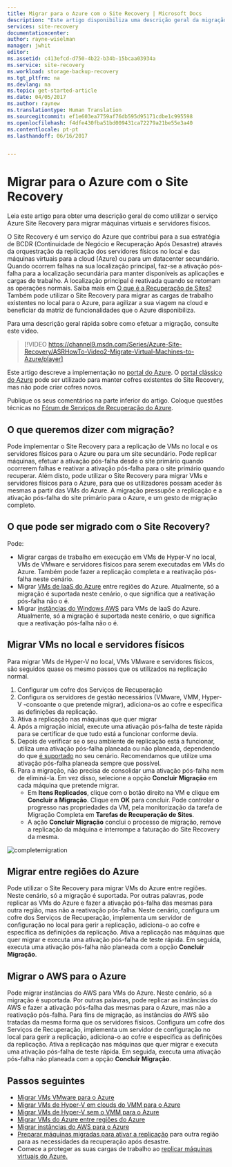 ```yaml
---
title: Migrar para o Azure com o Site Recovery | Microsoft Docs
description: "Este artigo disponibiliza uma descrição geral da migração de VMs e servidores físicos para o Azure com o Azure Site Recovery"
services: site-recovery
documentationcenter: 
author: rayne-wiselman
manager: jwhit
editor: 
ms.assetid: c413efcd-d750-4b22-b34b-15bcaa03934a
ms.service: site-recovery
ms.workload: storage-backup-recovery
ms.tgt_pltfrm: na
ms.devlang: na
ms.topic: get-started-article
ms.date: 04/05/2017
ms.author: raynew
ms.translationtype: Human Translation
ms.sourcegitcommit: ef1e603ea7759af76db595d95171cdbe1c995598
ms.openlocfilehash: f4dfe430fba51bd009431ca72279a21be55e3a40
ms.contentlocale: pt-pt
ms.lasthandoff: 06/16/2017


---
```

<a id="migrate-to-azure-with-site-recovery" class="xliff"></a>

# Migrar para o Azure com o Site Recovery

Leia este artigo para obter uma descrição geral de como utilizar o serviço Azure Site Recovery para migrar máquinas virtuais e servidores físicos.

O Site Recovery é um serviço do Azure que contribui para a sua estratégia de BCDR (Continuidade de Negócio e Recuperação Após Desastre) através da orquestração da replicação dos servidores físicos no local e das máquinas virtuais para a cloud (Azure) ou para um datacenter secundário. Quando ocorrem falhas na sua localização principal, faz-se a ativação pós-falha para a localização secundária para manter disponíveis as aplicações e cargas de trabalho. A localização principal é reativada quando se retomam as operações normais. Saiba mais em [O que é a Recuperação de Sites?](site-recovery-overview.md) Também pode utilizar o Site Recovery para migrar as cargas de trabalho existentes no local para o Azure, para agilizar a sua viagem na cloud e beneficiar da matriz de funcionalidades que o Azure disponibiliza.

Para uma descrição geral rápida sobre como efetuar a migração, consulte este vídeo.
>[!VIDEO https://channel9.msdn.com/Series/Azure-Site-Recovery/ASRHowTo-Video2-Migrate-Virtual-Machines-to-Azure/player]

Este artigo descreve a implementação no [portal do Azure](https://portal.azure.com). O [portal clássico do Azure](https://manage.windowsazure.com/) pode ser utilizado para manter cofres existentes do Site Recovery, mas não pode criar cofres novos.

Publique os seus comentários na parte inferior do artigo. Coloque questões técnicas no [Fórum de Serviços de Recuperação do Azure](https://social.msdn.microsoft.com/forums/azure/home?forum=hypervrecovmgr).


<a id="what-do-we-mean-by-migration" class="xliff"></a>

## O que queremos dizer com migração?

Pode implementar o Site Recovery para a replicação de VMs no local e os servidores físicos para o Azure ou para um site secundário. Pode replicar máquinas, efetuar a ativação pós-falha desde o site primário quando ocorrerem falhas e reativar a ativação pós-falha para o site primário quando recuperar. Além disto, pode utilizar o Site Recovery para migrar VMs e servidores físicos para o Azure, para que os utilizadores possam aceder às mesmas a partir das VMs do Azure. A migração pressupõe a replicação e a ativação pós-falha do site primário para o Azure, e um gesto de migração completo.

<a id="what-can-site-recovery-migrate" class="xliff"></a>

## O que pode ser migrado com o Site Recovery?

Pode:

- Migrar cargas de trabalho em execução em VMs de Hyper-V no local, VMs de VMware e servidores físicos para serem executadas em VMs do Azure. Também pode fazer a replicação completa e a reativação pós-falha neste cenário.
- Migrar [VMs de IaaS do Azure](site-recovery-migrate-azure-to-azure.md) entre regiões do Azure. Atualmente, só a migração é suportada neste cenário, o que significa que a reativação pós-falha não o é.
- Migrar [instâncias do Windows AWS](site-recovery-migrate-aws-to-azure.md) para VMs de IaaS do Azure. Atualmente, só a migração é suportada neste cenário, o que significa que a reativação pós-falha não o é.

<a id="migrate-on-premises-vms-and-physical-servers" class="xliff"></a>

## Migrar VMs no local e servidores físicos

Para migrar VMs de Hyper-V no local, VMs VMware e servidores físicos, são seguidos quase os mesmo passos que os utilizados na replicação normal.

1. Configurar um cofre dos Serviços de Recuperação
2. Configura os servidores de gestão necessários (VMware, VMM, Hyper-V -consoante o que pretende migrar), adiciona-os ao cofre e especifica as definições da replicação.
3. Ativa a replicação nas máquinas que quer migrar
4. Após a migração inicial, execute uma ativação pós-falha de teste rápida para se certificar de que tudo está a funcionar conforme devia.
5. Depois de verificar se o seu ambiente de replicação está a funcionar, utiliza uma ativação pós-falha planeada ou não planeada, dependendo do que [é suportado](site-recovery-failover.md) no seu cenário. Recomendamos que utilize uma ativação pós-falha planeada sempre que possível.
6. Para a migração, não precisa de consolidar uma ativação pós-falha nem de eliminá-la. Em vez disso, selecione a opção **Concluir Migração** em cada máquina que pretende migrar.
     - Em **Itens Replicados**, clique com o botão direito na VM e clique em **Concluir a Migração**. Clique em **OK** para concluir. Pode controlar o progresso nas propriedades da VM, pela monitorização da tarefa de Migração Completa em **Tarefas de Recuperação de Sites**.
     - A ação **Concluir Migração** conclui o processo de migração, remove a replicação da máquina e interrompe a faturação do Site Recovery da mesma.

![completemigration](./media/site-recovery-hyper-v-site-to-azure/migrate.png)

<a id="migrate-between-azure-regions" class="xliff"></a>

## Migrar entre regiões do Azure

Pode utilizar o Site Recovery para migrar VMs do Azure entre regiões. Neste cenário, só a migração é suportada. Por outras palavras, pode replicar as VMs do Azure e fazer a ativação pós-falha das mesmas para outra região, mas não a reativação pós-falha. Neste cenário, configura um cofre dos Serviços de Recuperação, implementa um servidor de configuração no local para gerir a replicação, adiciona-o ao cofre e especifica as definições da replicação. Ativa a replicação nas máquinas que quer migrar e executa uma ativação pós-falha de teste rápida. Em seguida, executa uma ativação pós-falha não planeada com a opção **Concluir Migração**.

<a id="migrate-aws-to-azure" class="xliff"></a>

## Migrar o AWS para o Azure

Pode migrar instâncias do AWS para VMs do Azure. Neste cenário, só a migração é suportada. Por outras palavras, pode replicar as instâncias do AWS e fazer a ativação pós-falha das mesmas para o Azure, mas não a reativação pós-falha. Para fins de migração, as instâncias do AWS são tratadas da mesma forma que os servidores físicos. Configura um cofre dos Serviços de Recuperação, implementa um servidor de configuração no local para gerir a replicação, adiciona-o ao cofre e especifica as definições da replicação. Ativa a replicação nas máquinas que quer migrar e executa uma ativação pós-falha de teste rápida. Em seguida, executa uma ativação pós-falha não planeada com a opção **Concluir Migração**.




<a id="next-steps" class="xliff"></a>

## Passos seguintes

- [Migrar VMs VMware para o Azure](site-recovery-vmware-to-azure.md)
- [Migrar VMs de Hyper-V em clouds do VMM para o Azure](site-recovery-vmm-to-azure.md)
- [Migrar VMs de Hyper-V sem o VMM para o Azure](site-recovery-hyper-v-site-to-azure.md)
- [Migrar VMs do Azure entre regiões do Azure](site-recovery-migrate-azure-to-azure.md)
- [Migrar instâncias do AWS para o Azure](site-recovery-migrate-aws-to-azure.md)
- [Preparar máquinas migradas para ativar a replicação](site-recovery-azure-to-azure-after-migration.md) para outra região para as necessidades da recuperação após desastre.
- Comece a proteger as suas cargas de trabalho ao [replicar máquinas virtuais do Azure.](site-recovery-azure-to-azure.md)

